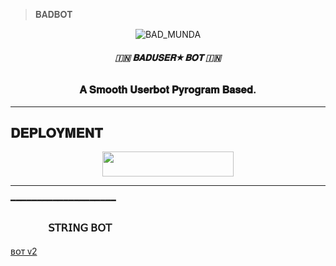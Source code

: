
> 𝐁𝐀𝐃𝐁𝐎𝐓 </b>
</h1>

<p align="center">
  <img src="https://te.legra.ph/file/d4bf46af570e1d72eabd5.jpg" alt="BAD_MUNDA">
</p>

<h6 align="center">
  <b>🇮🇳 𝐁𝐀𝐃𝐔𝐒𝐄𝐑★𝐁𝐎𝐓 🇮🇳</b>
</h6>

<h3 align="center">
  <b>𝐀 𝐒𝐦𝐨𝐨𝐭𝐡 𝐔𝐬𝐞𝐫𝐛𝐨𝐭 𝐏𝐲𝐫𝐨𝐠𝐫𝐚𝐦 𝐁𝐚𝐬𝐞𝐝.</b>
</h3>

-------------------------
## 𝐃𝐄𝐏𝐋𝐎𝐘𝐌𝐄𝐍𝐓

<p align="center"><a href="http://dashboard.heroku.com/new?template=https://github.com/badmunda98/BadXuserbot"> <img src="https://img.shields.io/badge/Deploy%20On%20Heroku-black?style=for-the-badge&logo=heroku" width="210" height="40"/></a></p>

-------------------------

━━━━━━━━━━━━━━━━━━━━
### ㅤㅤㅤㅤ𝖲𝖳𝖱𝖨𝖭𝖦 𝖡𝖮𝖳 
 [ ʙᴏᴛ ᴠ2 ](https://t.me/BAD_STRING_SESSION_BOT)
